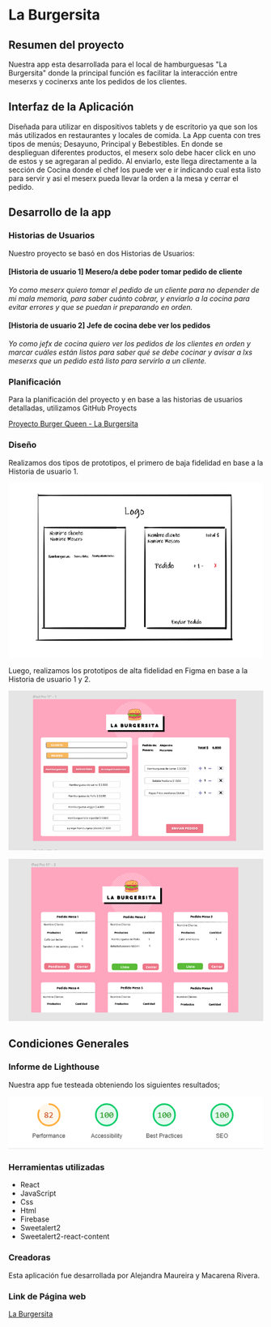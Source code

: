 # La Burgersita

## Resumen del proyecto

Nuestra app esta desarrollada para el local de hamburguesas "La Burgersita" donde la principal función es facilitar la interacción entre meserxs y cocinerxs ante los pedidos de los clientes.

## Interfaz de la Aplicación

Diseñada para utilizar en dispositivos tablets y de escritorio ya que son los más utilizados en restaurantes y locales de comida.
La App cuenta con tres tipos de menús; Desayuno, Principal y Bebestibles. En donde se desplieguan diferentes productos, el meserx solo debe hacer click en uno de estos y se agregaran al pedido. Al enviarlo, este llega directamente a la sección de Cocina donde el chef los puede ver e ir indicando cual esta listo para servir y asi el meserx pueda llevar la orden a la mesa y cerrar el pedido.

## Desarrollo de la app

### Historias de Usuarios

Nuestro proyecto se basó en dos Historias de Usuarios:

#### [Historia de usuario 1] Mesero/a debe poder tomar pedido de cliente

_Yo como meserx quiero tomar el pedido de un cliente para no depender de mi mala memoria, para saber cuánto cobrar, y enviarlo a la cocina para evitar errores y que se puedan ir preparando en orden._

#### [Historia de usuario 2] Jefe de cocina debe ver los pedidos

_Yo como jefx de cocina quiero ver los pedidos de los clientes en orden y marcar cuáles están listos para saber qué se debe cocinar y avisar a lxs meserxs que un pedido está listo para servirlo a un cliente._

### Planificación

Para la planificación del proyecto y en base a las historias de usuarios detalladas, utilizamos GitHub Proyects

[Proyecto Burger Queen - La Burgersita](https://github.com/MacarenaRivera/SCL018-burger-queen/projects/1)

### Diseño

Realizamos dos tipos de prototipos, el primero de baja fidelidad en base a la Historia de usuario 1.

![Prototipo de baja fidelidad](src/imagenes/prototipobf.png)

Luego, realizamos los prototipos de alta fidelidad en Figma en base a la Historia de usuario 1 y 2.

![Prototipo de alta fidelidad](src/imagenes/prototipoaf1.png)

![Prototipo de alta fidelidad](src/imagenes/prototipoaf2.png)

## Condiciones Generales

### Informe de Lighthouse

Nuestra app fue testeada obteniendo los siguientes resultados;

![Lighthouse](src/imagenes/lighthouse.png)

### Herramientas utilizadas

- React
- JavaScript
- Css
- Html
- Firebase
- Sweetalert2
- Sweetalert2-react-content

### Creadoras

Esta aplicación fue desarrollada por Alejandra Maureira y Macarena Rivera.

### Link de Página web

[La Burgersita](https://burger-queen-ma-22d5b.web.app/)

